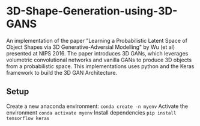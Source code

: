 # 3D-Shape-Generation-using-3D-GANS
An implementation of the paper "Learning a Probabilistic Latent Space of Object Shapes via 3D Generative-Adversial Modelling" by Wu (et al) presented at NIPS 2016. The paper introduces 3D GANs, which leverages volumetric convolutional networks and vanilla GANs to produce 3D objects from a probabilistic space. This implementations uses python and the Keras framework to build the 3D GAN Architecture. 
## Setup
Create a new anaconda environment:
```conda create -n myenv```
Activate the environment
```conda activate myenv```
Install dependencies
```pip install tensorflow keras```

